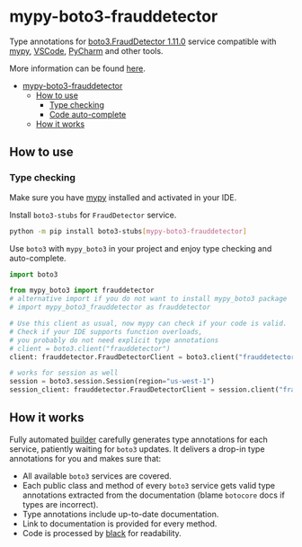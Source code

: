 # mypy-boto3-frauddetector

Type annotations for
[boto3.FraudDetector 1.11.0](https://boto3.amazonaws.com/v1/documentation/api/1.11.0/reference/services/frauddetector.html#FraudDetector) service
compatible with [mypy](https://github.com/python/mypy), [VSCode](https://code.visualstudio.com/),
[PyCharm](https://www.jetbrains.com/pycharm/) and other tools.

More information can be found [here](https://vemel.github.io/mypy_boto3/).

- [mypy-boto3-frauddetector](#mypy-boto3-frauddetector)
  - [How to use](#how-to-use)
    - [Type checking](#type-checking)
    - [Code auto-complete](#code-auto-complete)
  - [How it works](#how-it-works)

## How to use

### Type checking

Make sure you have [mypy](https://github.com/python/mypy) installed and activated in your IDE.

Install `boto3-stubs` for `FraudDetector` service.

```bash
python -m pip install boto3-stubs[mypy-boto3-frauddetector]
```

Use `boto3` with `mypy_boto3` in your project and enjoy type checking and auto-complete.

```python
import boto3

from mypy_boto3 import frauddetector
# alternative import if you do not want to install mypy_boto3 package
# import mypy_boto3_frauddetector as frauddetector

# Use this client as usual, now mypy can check if your code is valid.
# Check if your IDE supports function overloads,
# you probably do not need explicit type annotations
# client = boto3.client("frauddetector")
client: frauddetector.FraudDetectorClient = boto3.client("frauddetector")

# works for session as well
session = boto3.session.Session(region="us-west-1")
session_client: frauddetector.FraudDetectorClient = session.client("frauddetector")

```

## How it works

Fully automated [builder](https://github.com/vemel/mypy_boto3) carefully generates
type annotations for each service, patiently waiting for `boto3` updates. It delivers
a drop-in type annotations for you and makes sure that:

- All available `boto3` services are covered.
- Each public class and method of every `boto3` service gets valid type annotations
  extracted from the documentation (blame `botocore` docs if types are incorrect).
- Type annotations include up-to-date documentation.
- Link to documentation is provided for every method.
- Code is processed by [black](https://github.com/psf/black) for readability.